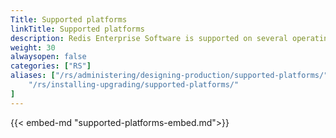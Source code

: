 ```yaml
---
Title: Supported platforms
linkTitle: Supported platforms
description: Redis Enterprise Software is supported on several operating systems, cloud environments, and virtual environments.
weight: 30
alwaysopen: false
categories: ["RS"]
aliases: ["/rs/administering/designing-production/supported-platforms/",
    "/rs/installing-upgrading/supported-platforms/"
]
---
```

{{< embed-md "supported-platforms-embed.md">}}

